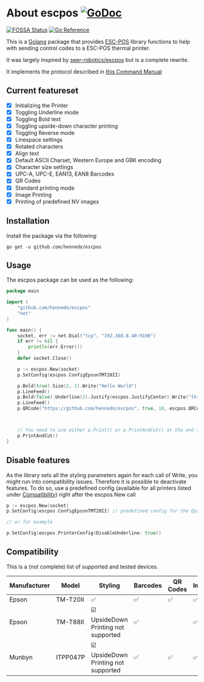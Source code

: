 # About escpos [![GoDoc](https://godoc.org/github.com/hennedo/escpos?status.svg)](https://godoc.org/github.com/hennedo/escpos)
[![FOSSA Status](https://app.fossa.com/api/projects/git%2Bgithub.com%2Fhennedo%2Fescpos.svg?type=shield)](https://app.fossa.com/projects/git%2Bgithub.com%2Fhennedo%2Fescpos?ref=badge_shield)
[![Go Reference](https://pkg.go.dev/badge/github.com/hennedo/escpos.svg)](https://pkg.go.dev/github.com/hennedo/escpos)

This is a [Golang](http://www.golang.org/project) package that provides
[ESC-POS](https://en.wikipedia.org/wiki/ESC/P) library functions to help with
sending control codes to a ESC-POS thermal printer.

It was largely inspired by [seer-robotics/escpos](https://github.com/seer-robotics/escpos) but is a complete rewrite.

It implements the protocol described in [this Command Manual](https://pos-x.com/download/escpos-programming-manual/)

## Current featureset
  * [x] Initializing the Printer
  * [x] Toggling Underline mode
  * [x] Toggling Bold text
  * [x] Toggling upside-down character printing
  * [x] Toggling Reverse mode
  * [x] Linespace settings
  * [x] Rotated characters
  * [x] Align text
  * [x] Default ASCII Charset, Western Europe and GBK encoding
  * [x] Character size settings
  * [x] UPC-A, UPC-E, EAN13, EAN8 Barcodes
  * [x] QR Codes
  * [x] Standard printing mode
  * [x] Image Printing
  * [x] Printing of predefined NV images

## Installation ##

Install the package via the following:

    go get -u github.com/hennedo/escpos

## Usage ##

The escpos package can be used as the following:

```go
package main

import (
	"github.com/hennedo/escpos"
	"net"
)

func main() {
	socket, err := net.Dial("tcp", "192.168.8.40:9100")
	if err != nil {
		println(err.Error())
	}
	defer socket.Close()

	p := escpos.New(socket)
	p.SetConfig(escpos.ConfigEpsonTMT20II)

	p.Bold(true).Size(2, 2).Write("Hello World")
	p.LineFeed()
	p.Bold(false).Underline(2).Justify(escpos.JustifyCenter).Write("this is underlined")
	p.LineFeed()
	p.QRCode("https://github.com/hennedo/escpos", true, 10, escpos.QRCodeErrorCorrectionLevelH)



	// You need to use either p.Print() or p.PrintAndCut() at the end to send the data to the printer.
	p.PrintAndCut()
}
```

## Disable features ##

As the library sets all the styling parameters again for each call of Write, you might run into compatibility issues. Therefore it is possible to deactivate features.
To do so, use a predefined config (available for all printers listed under [Compatibility](#Compatibility)) right after the escpos.New call

```go
p := escpos.New(socket)
p.SetConfig(escpos.ConfigEpsonTMT20II) // predefined config for the Epson TM-T20II

// or for example

p.SetConfig(escpos.PrinterConfig(DisableUnderline: true))
```

## Compatibility ##

This is a (not complete) list of supported and tested devices.

| Manufacturer | Model    | Styling   | Barcodes | QR Codes | Images |
|--------------|----------| --------- | -------- | ------ | ------ |
| Epson        | TM-T20II | ✅        | ✅        | ✅     | ✅     |
| Epson        | TM-T88II | ☑️<br/>UpsideDown Printing not supported  | ✅        |       | ✅     |
| Munbyn       | ITPP047P | ☑️<br/>UpsideDown Printing not supported  | ✅        |  ✅    | ✅     |

